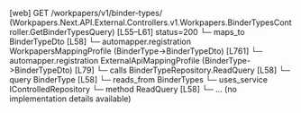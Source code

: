 [web] GET /workpapers/v1/binder-types/  (Workpapers.Next.API.External.Controllers.v1.Workpapers.BinderTypesController.GetBinderTypesQuery)  [L55–L61] status=200
  └─ maps_to BinderTypeDto [L58]
    └─ automapper.registration WorkpapersMappingProfile (BinderType->BinderTypeDto) [L761]
    └─ automapper.registration ExternalApiMappingProfile (BinderType->BinderTypeDto) [L79]
  └─ calls BinderTypeRepository.ReadQuery [L58]
  └─ query BinderType [L58]
    └─ reads_from BinderTypes
  └─ uses_service IControlledRepository<BinderType>
    └─ method ReadQuery [L58]
      └─ ... (no implementation details available)

